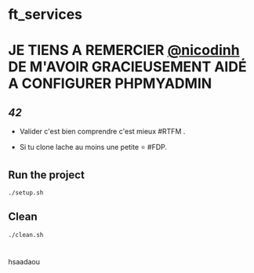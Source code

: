 # ft_services

# JE TIENS A REMERCIER [@nicodinh](https://github.com/nicodinh) DE M'AVOIR GRACIEUSEMENT AIDÉ A CONFIGURER PHPMYADMIN


## *42*

- Valider c'est bien comprendre c'est mieux #RTFM .

- Si tu clone lache au moins une petite ⭐ #FDP.

## Run the project

```./setup.sh```

## Clean

```./clean.sh```

#

hsaadaou
